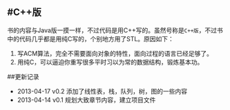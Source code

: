 #C++版
-----------------
书的内容与Java版一摸一样，不过代码是用C++写的。虽然号称是`C++版`，不过书中的代码几乎都是用纯C写的，个别地方用了STL。原因如下：

1. 写ACM算法，完全不需要面向对象的特性，面向过程的语言已经足够了。
2. 用纯C，可以逼迫你重写很多平时习以为常的数据结构，锻炼基本功。

##更新记录

* 2013-04-17 v0.2 添加了线性表，栈，队列，树，图的一些内容
* 2013-04-14 v0.1 规划大致章节内容，建立项目文件
